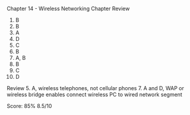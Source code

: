 Chapter 14 - Wireless Networking
Chapter Review

1. B
2. B
3. A
4. D
5. C
6. B
7. A, B
8. B
9. C
10. D

Review
5. A, wireless telephones, not cellular phones
7. A and D, WAP or wireless bridge enables connect wireless PC to wired network
	 segment

Score: 85% 8.5/10
